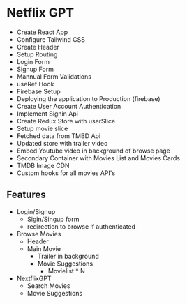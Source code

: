 # Netflix GPT

- Create React App
- Configure Tailwind CSS
- Create Header
- Setup Routing
- Login Form
- Signup Form
- Mannual Form Validations
- useRef Hook
- Firebase Setup
- Deploying the application to Production (firebase)
- Create User Account Authentication
- Implement Signin Api
- Create Redux Store with userSlice
- Setup movie slice
- Fetched data from TMBD Api
- Updated store with trailer video
- Embed Youtube video in background of browse page
- Secondary Container with Movies List and Movies Cards
- TMDB Image CDN
- Custom hooks for all movies API's

## Features

- Login/Signup
  - Sigin/Singup form
  - redirection to browse if authenticated
- Browse Movies
  - Header
  - Main Movie
    - Trailer in background
    - Movie Suggestions
      - Movielist \* N
- NextflixGPT
  - Search Movies
  - Movie Suggestions
